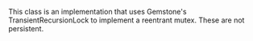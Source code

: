 This class is an implementation that uses Gemstone's TransientRecursionLock to implement a reentrant mutex. These are not persistent.